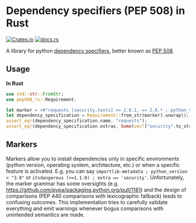 # Dependency specifiers (PEP 508) in Rust

[![Crates.io](https://img.shields.io/crates/v/pep508_rs.svg?logo=rust&style=flat-square)](https://crates.io/crates/pep508_rs)
[![docs.rs](https://img.shields.io/docsrs/pep508_rs?style=flat-square)](https://docs.rs/pep508_rs)

A library for python [dependency specifiers](https://packaging.python.org/en/latest/specifications/dependency-specifiers/), better known as [PEP 508](https://peps.python.org/pep-0508/).

## Usage

**In Rust**

```rust
use std::str::FromStr;
use pep508_rs::Requirement;

let marker = r#"requests [security,tests] >= 2.8.1, == 2.8.* ; python_version > "3.8""#;
let dependency_specification = Requirement::from_str(marker).unwrap();
assert_eq!(dependency_specification.name, "requests");
assert_eq!(dependency_specification.extras, Some(vec!["security".to_string(), "tests".to_string()]));
```

## Markers

Markers allow you to install dependencies only in specific environments (python version, operating system, architecture, etc.) or when a specific feature is activated. E.g. you can say `importlib-metadata ; python_version < "3.8"` or `itsdangerous (>=1.1.0) ; extra == 'security'`. Unfortunately, the marker grammar has some oversights (e.g. <https://github.com/pypa/packaging.python.org/pull/1181>) and the design of comparisons (PEP 440 comparisons with lexicographic fallback) leads to confusing outcomes. This implementation tries to carefully validate everything and emit warnings whenever bogus comparisons with unintended semantics are made.
